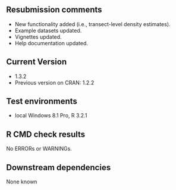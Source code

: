 ## Resubmission comments
* New functionality added (i.e., transect-level density estimates).
* Example datasets updated.
* Vignettes updated.
* Help documentation updated.

## Current Version
* 1.3.2
* Previous version on CRAN: 1.2.2

## Test environments
* local Windows 8.1 Pro, R 3.2.1

## R CMD check results
No ERRORs or WARNINGs. 

## Downstream dependencies
None known
